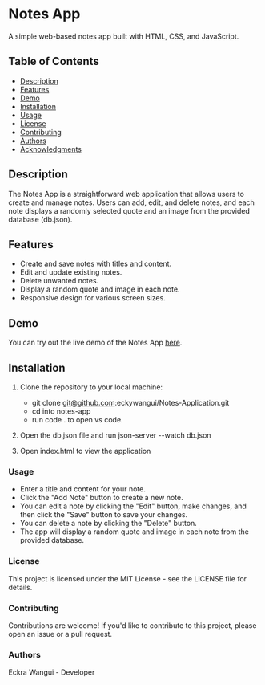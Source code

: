 # Notes App

A simple web-based notes app built with HTML, CSS, and JavaScript.

## Table of Contents

- [Description](#description)
- [Features](#features)
- [Demo](#demo)
- [Installation](#installation)
- [Usage](#usage)
- [License](#license)
- [Contributing](#contributing)
- [Authors](#authors)
- [Acknowledgments](#acknowledgments)

## Description

The Notes App is a straightforward web application that allows users to create and manage notes. Users can add, edit, and delete notes, and each note displays a randomly selected quote and an image from the provided database (db.json).

## Features

- Create and save notes with titles and content.
- Edit and update existing notes.
- Delete unwanted notes.
- Display a random quote and image in each note.
- Responsive design for various screen sizes.

## Demo

You can try out the live demo of the Notes App [here](http://127.0.0.1:5500/).

## Installation

1. Clone the repository to your local machine:

   - git clone git@github.com:eckywangui/Notes-Application.git
   - cd into notes-app
   - run code . to open vs code.
2. Open the db.json file and run json-server --watch db.json
 
3. Open index.html to view the application

### Usage
  - Enter a title and content for your note.
  - Click the "Add Note" button to create a new note.
  - You can edit a note by clicking the "Edit" button, make changes, and then click the "Save" button to save your changes.
  - You can delete a note by clicking the "Delete" button.
  - The app will display a random quote and image in each note from the provided database.

### License
This project is licensed under the MIT License - see the LICENSE file for details.

### Contributing
Contributions are welcome! If you'd like to contribute to this project, please open an issue or a pull request.

### Authors
Eckra Wangui - Developer
